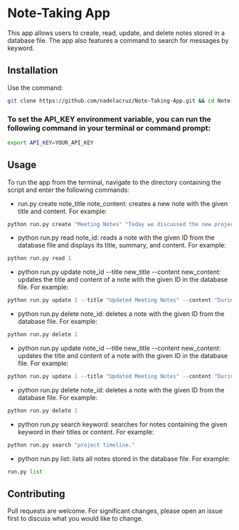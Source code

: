 # Note-Taking App

This app allows users to create, read, update, and delete notes stored in a database file. The app also features a command to search for messages by keyword.

## Installation

Use the command:

```bash
git clone https://github.com/nadelacruz/Note-Taking-App.git && cd Note-Taking-App && python3 -m venv myenv && source myenv/bin/activate && python install_reqs.py
```

### To set the API_KEY environment variable, you can run the following command in your terminal or command prompt:
```bash
export API_KEY=YOUR_API_KEY
```

## Usage
To run the app from the terminal, navigate to the directory containing the script and enter the following commands:

* run.py create note_title note_content: creates a new note with the given title and content. For example: 
```python
python run.py create "Meeting Notes" "Today we discussed the new project timeline and assigned tasks to team members."

```
* python run.py read note_id: reads a note with the given ID from the database file and displays its title, summary, and content. For example: 
```python
python run.py read 1

```
* python run.py update note_id --title new_title --content new_content: updates the title and content of a note with the given ID in the database file. For example: 
```python
python run.py update 1 --title "Updated Meeting Notes" --content "During the meeting, we decided to prioritize task A and pushed back the deadline for task B."

```
* python run.py delete note_id: deletes a note with the given ID from the database file. For example:
```python
python run.py delete 1

```
* python run.py update note_id --title new_title --content new_content: updates the title and content of a note with the given ID in the database file. For example: 
```python
python run.py update 1 --title "Updated Meeting Notes" --content "During the meeting, we decided to prioritize task A and pushed back the deadline for task B."

```
* python run.py delete note_id: deletes a note with the given ID from the database file. For example:
```python
python run.py delete 1

```
* python run.py search keyword: searches for notes containing the given keyword in their titles or content. For example:
```python
python run.py search "project timeline."

```
* python run.py list: lists all notes stored in the database file. For example:
```python
run.py list

```


## Contributing
Pull requests are welcome. For significant changes, please open an issue first to discuss what you would like to change.
